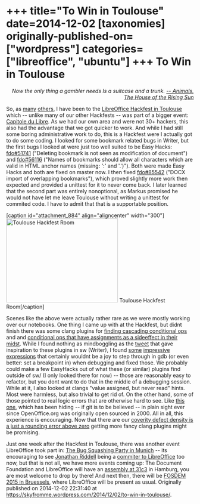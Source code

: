 +++
title="To Win in Toulouse"
date=2014-12-02
[taxonomies]
originally-published-on=["wordpress"]
categories=["libreoffice", "ubuntu"]
+++
To Win in Toulouse
==================

<p style="text-align:right;"><em>Now the only thing a gambler needs</em>
<em>Is a suitcase and a trunk.</em>
<a href="https://www.youtube.com/watch?v=iv19EocP6TM"><em>-- Animals, The House of the Rising Sun</em></a></p>
<p style="text-align:left;">So, as <a href="http://lefevre00.wordpress.com/2014/11/17/back-from-toulouse/">many</a> <a href="https://people.gnome.org/~michael/blog/2014-11-15.html">others</a>, I have been to the <a href="https://wiki.documentfoundation.org/Hackfest/Toulouse2014">LibreOffice Hackfest in Toulouse</a> which -- unlike many of our other Hackfests -- was part of a bigger event: <a href="http://2014.capitoledulibre.org/">Capitole du Libre</a>. As we had our own area and were not 30+ hackers, this also had the advantage that we got quicker to work. And while I had still some boring administrative work to do, this is a Hackfest were I actually got to do some coding. I looked for some bookmark related bugs in Writer, but the first bugs I looked at were just too well suited to be Easy Hacks: <a href="https://bugs.freedesktop.org/show_bug.cgi?id=51741">fdo#51741</a> ("Deleting bookmark is not seen as modification of document") and <a href="https://bugs.freedesktop.org/show_bug.cgi?id=56116">fdo#56116</a> ("<span id="summary_alias_container"><span id="short_desc_nonedit_display">Names of bookmarks should allow all characters which are valid in HTML anchor names (missing: ':' and '.')"). Both were made Easy Hacks and both are fixed on master now.</span></span> I then fixed <a href="https://bugs.libreoffice.org/show_bug.cgi?id=85542">fdo#85542</a> ("DOCX import of overlapping bookmarks"), which proved slightly more work then expected and provided a unittest for it to never come back. I later learned that the second part was entirely nonoptional, as Markus promised he would not have let me leave Toulouse without writing a unittest for commited code. I have to admit that that is a supportable position.</p>


[caption id="attachment_884" align="aligncenter" width="300"]<a href="https://skyfromme.files.wordpress.com/2014/12/24-11-14-2.jpg"><img class="size-medium wp-image-884" src="https://skyfromme.files.wordpress.com/2014/12/24-11-14-2.jpg?w=300" alt="Toulouse Hackfest Room" width="300" height="225" /></a> Toulouse Hackfest Room[/caption]

Scenes like the above were actually rather rare as we were mostly working over our notebooks. One thing I came up with at the Hackfest, but didnt finish there was some clang plugins for <a href="https://gerrit.libreoffice.org/gitweb?p=core.git;a=commitdiff;h=b736204f3ba6ee9813ae109071c9d442c2fb2219;hp=58ce60da28b019be3dcf52c6b9fc51b91361137e">finding cascading conditional ops</a> and and <a href="https://gerrit.libreoffice.org/gitweb?p=core.git;a=commitdiff;h=6e226f5ed86efe942d5c49112e2115a70203edce;hp=395d6a96aaee78abc5c4316e010df1e8c05ceca7">conditional ops that have assignments as a sideeffect in their midst</a>. While I found nothing as mindboggling as the <a href="https://twitter.com/JohnLaTwC/status/513735970244411392">tweet</a> that gave inspiration to these plugins in sw (Writer), I found <a href="https://gerrit.libreoffice.org/gitweb?p=core.git;a=blob;f=sw/source/core/txtnode/thints.cxx;h=5ec497a734d78dae96c7e456ccad252f7f3bca62#l3411">some</a> <a href="https://gerrit.libreoffice.org/gitweb?p=core.git;a=blob;f=sw/source/core/access/accfrmobjmap.hxx;h=ac2331597f6f5ea8e1447edc04cd1bfec86f436a#l59">impressive</a> <a href="https://gerrit.libreoffice.org/gitweb?p=core.git;a=blob;f=sw/source/core/doc/DocumentContentOperationsManager.cxx;h=6955cde6edd79a530513ac8e7db2a203265405dc#l3205">expressions</a> that certainly wouldnt be a joy to step through in gdb (or even better: set a breakpoint in) when debugging and fixed those. We probably could make a few EasyHacks out of what these (or similar) plugins find outside of sw/ (I only looked there for now) -- those are reasonably easy to refactor, but you dont want to do that in the middle of a debugging session. While at it, I also looked at clangs "value assigned, but never read" hints. Most were harmless, but also trivial to get rid of. On the other hand, some of those pointed to real logic errors that are otherwise hard to see. Like <a href="https://gerrit.libreoffice.org/gitweb?p=core.git;a=commitdiff;h=c5f02f7d8c9bc85a65d1952b9998888bd6c9f520">this one</a>, which has been hiding -- if git is to be believed -- in plain sight ever since OpenOffice.org was originally open sourced in 2000. All in all, this experience is encouraging. Now that there are our <a href="http://caolanm.blogspot.co.uk/2014/11/libreoffice-coverity-defect-density-000.html">coverity defect density is a just a rounding error above zero</a> getting more fancy clang plugins might be promising.

Just one week after the Hackfest in Toulouse, there was another event LibreOffice took part in: <a href="http://blog.geekaliens.com/2014/11/awesome-bsp-in-munchen/">The Bug Squashing Party in Munich</a> -- its encouraging to see <a href="http://jriddell.org/2014/11/23/junior-job-breeze-icon-theme-for-libreoffice/">Jonathan Riddell</a> being a <a href="https://gerrit.libreoffice.org/#/q/owner:%22Jonathan+Riddell%22,n,z">commiter to LibreOffice</a> too now, but that is not all, we have more events coming up: The Document Foundation and LibreOffice will have an <a href="https://events.ccc.de/congress/2014/wiki/Static:Assemblies">assembly at 31c3</a> in Hamburg, you are most welcome to drop by there! And next then, there will be <a href="https://fosdem.org/2015/">FOSDEM 2015 in Bruessels</a>, where LibreOffice will be present as usual.
Originally published on 2014-12-02 22:31:40 at https://skyfromme.wordpress.com/2014/12/02/to-win-in-toulouse/.
